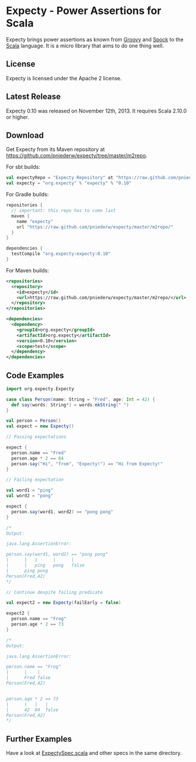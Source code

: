 # Expecty - Power Assertions for Scala

Expecty brings power assertions as known from [Groovy](http://groovy.codehaus.org) and [Spock](http://spockframework.org)
to the [Scala](http://scala-lang.org) language. It is a micro library that aims to do one thing well.

## License

Expecty is licensed under the Apache 2 license.

## Latest Release

Expecty 0.10 was released on November 12th, 2013. It requires Scala 2.10.0 or higher.

## Download

Get Expecty from its Maven repository at https://github.com/pniederw/expecty/tree/master/m2repo.

For sbt builds:

```scala
val expectyRepo = "Expecty Repository" at "https://raw.github.com/pniederw/expecty/master/m2repo/"
val expecty = "org.expecty" % "expecty" % "0.10"
```

For Gradle builds:

```groovy
repositories {
  // important: this repo has to come last
  maven {
    name "expecty"
    url "https://raw.github.com/pniederw/expecty/master/m2repo/"
  }
}

dependencies {
  testCompile "org.expecty:expecty:0.10"
}
```

For Maven builds:

```xml
<repositories>
  <repository>
    <id>expecty</id>
    <url>https://raw.github.com/pniederw/expecty/master/m2repo/</url>
  </repository>
</repositories>

<dependencies>
  <dependency>
    <groupId>org.expecty</groupId>
    <artifactId>org.expecty</artifactId>
    <version>0.10</version>
    <scope>test</scope>
  </dependency>
</dependencies>
```

## Code Examples

```scala
import org.expecty.Expecty

case class Person(name: String = "Fred", age: Int = 42) {
  def say(words: String*) = words.mkString(" ")
}

val person = Person()
val expect = new Expecty()

// Passing expectations

expect {
  person.name == "Fred"
  person.age * 2 == 84
  person.say("Hi", "from", "Expecty!") == "Hi from Expecty!"
}

// Failing expectation

val word1 = "ping"
val word2 = "pong"

expect {
  person.say(word1, word2) == "pong pong"
}

/*
Output:

java.lang.AssertionError:

person.say(word1, word2) == "pong pong"
|      |   |      |      |
|      |   ping   pong   false
|      ping pong
Person(Fred,42)
*/

// Continue despite failing predicate

val expect2 = new Expecty(failEarly = false)

expect2 {
  person.name == "Frog"
  person.age * 2 == 73
}

/*
Output:

java.lang.AssertionError:

person.name == "Frog"
|      |    |
|      Fred false
Person(Fred,42)


person.age * 2 == 73
|      |   |   |
|      42  84  false
Person(Fred,42)
*/
```

## Further Examples

Have a look at [ExpectySpec.scala](https://github.com/pniederw/expecty/blob/master/src/test/scala/org/expecty/ExpectySpec.scala)
and other specs in the same directory.


 